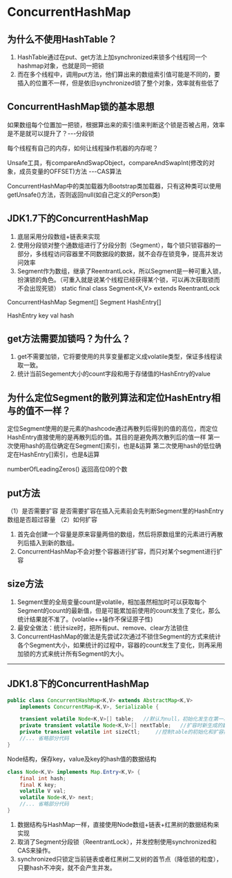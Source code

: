 # ConcurrentHashMap #



## 为什么不使用HashTable？ ##
1. HashTable通过在put、get方法上加synchronized来锁多个线程同一个hashmap对象，也就是同一把锁
2. 而在多个线程中，调用put方法，他们算出来的数组索引值可能是不同的，要插入的位置不一样，但是依旧synchronized锁了整个对象，效率就有些低了

## ConcurrentHashMap锁的基本思想 ##
如果数组每个位置加一把锁，根据算出来的索引值来判断这个锁是否被占用，效率是不是就可以提升了？---分段锁

每个线程有自己的内存，如何让线程操作机器的内存呢？

Unsafe工具，有compareAndSwapObject，compareAndSwapInt(修改的对象，成员变量的OFFSET)方法   ---CAS算法

ConcurrentHashMap中的类加载器为Bootstrap类加载器，只有这种类可以使用getUnsafe()方法，否则返回null(如自己定义的Person类)

## JDK1.7下的ConcurrentHashMap ##
1. 底层采用分段数组+链表来实现
2. 使用分段锁对整个通数组进行了分段分割（Segment），每个锁只锁容器的一部分，多线程访问容器里不同数据段的数据，就不会存在锁竞争，提高并发访问效率
3. Segment作为数组，继承了ReentrantLock，所以Segment是一种可重入锁，扮演锁的角色。（可重入就是说某个线程已经获得某个锁，可以再次获取锁而不会出现死锁）
		static final class Segment<K,V> extends ReentrantLock

ConcurrentHashMap
	Segment[]
Segment	
	HashEntry[]

HashEntry
	key 
	val
	hash

## get方法需要加锁吗？为什么？ ##
1. get不需要加锁，它将要使用的共享变量都定义成volatile类型，保证多线程读取一致。
2. 统计当前Segement大小的count字段和用于存储值的HashEntry的value

## 为什么定位Segment的散列算法和定位HashEntry相与的值不一样？ ##
定位Segment使用的是元素的hashcode通过再散列后得到的值的高位，而定位HashEntry直接使用的是再散列后的值。其目的是避免两次散列后的值一样
第一次使用hash的高位确定在Segment[]索引，也是&运算
第二次使用hash的低位确定在HashEntry[]索引，也是&运算

numberOfLeadingZeros() 返回高位0的个数	

## put方法 ##
（1）是否需要扩容
是否需要扩容在插入元素前会先判断Segment里的HashEntry数组是否超过容量
（2）如何扩容
1. 首先会创建一个容量是原来容量两倍的数组，然后将原数组里的元素进行再散列后插入到新的数组。
2. ConcurrentHashMap不会对整个容器进行扩容，而只对某个segment进行扩容

## size方法 ##
1. Segment里的全局变量count是volatile，相加虽然相加时可以获取每个Segment的count的最新值，但是可能累加前使用的count发生了变化，那么统计结果就不准了。(volatile++操作不保证原子性)
2. 最安全做法：统计size时，把所有put、remove、clear方法锁住
3. ConcurrentHashMap的做法是先尝试2次通过不锁住Segment的方式来统计各个Segment大小，如果统计的过程中，容器的count发生了变化，则再采用加锁的方式来统计所有Segment的大小。

---------

## JDK1.8下的ConcurrentHashMap ##

```java
public class ConcurrentHashMap<K,V> extends AbstractMap<K,V>
    implements ConcurrentMap<K,V>, Serializable {

    transient volatile Node<K,V>[] table;	//默认为null，初始化发生在第一次插入操作，默认大小为16的数组，用来存储Node节点数据，扩容时大小总是2的幂次方。
    private transient volatile Node<K,V>[] nextTable;	//扩容时新生成的数组
    private transient volatile int sizeCtl;		//控制table的初始化和扩容操作
	//... 省略部分代码
}
```

Node结构，保存key，value及key的hash值的数据结构

```java
class Node<K,V> implements Map.Entry<K,V> {
    final int hash;
    final K key;
    volatile V val;
    volatile Node<K,V> next;
    //... 省略部分代码
}
```

1. 数据结构与HashMap一样，直接使用Node数组+链表+红黑树的数据结构来实现
2. 取消了Segment分段锁（ReentrantLock），并发控制使用synchronized和CAS来操作。
3. synchronized只锁定当前链表或者红黑树二叉树的首节点（降低锁的粒度），只要hash不冲突，就不会产生并发。

